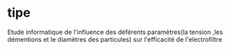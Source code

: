 # tipe
Etude informatique de l'influence des déférents paramètres(la tension ,les démentions et le diamètres des particules) sur l'efficacité de l'electrofiltre
